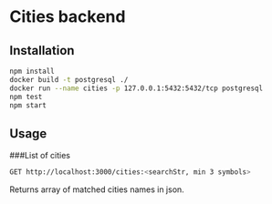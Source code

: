 # Cities backend

## Installation  
```bash
npm install
docker build -t postgresql ./
docker run --name cities -p 127.0.0.1:5432:5432/tcp postgresql
npm test
npm start
```

## Usage

###List of cities
```bash
GET http://localhost:3000/cities:<searchStr, min 3 symbols>
```
Returns array of matched cities names in json.


 

